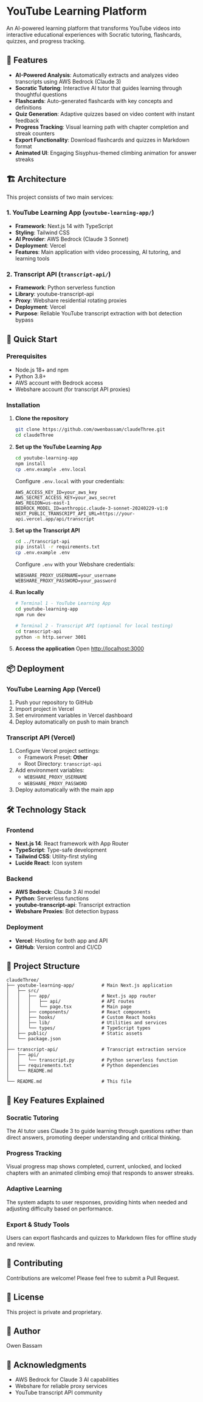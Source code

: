 # YouTube Learning Platform

An AI-powered learning platform that transforms YouTube videos into interactive educational experiences with Socratic tutoring, flashcards, quizzes, and progress tracking.

## 🌟 Features

- **AI-Powered Analysis**: Automatically extracts and analyzes video transcripts using AWS Bedrock (Claude 3)
- **Socratic Tutoring**: Interactive AI tutor that guides learning through thoughtful questions
- **Flashcards**: Auto-generated flashcards with key concepts and definitions
- **Quiz Generation**: Adaptive quizzes based on video content with instant feedback
- **Progress Tracking**: Visual learning path with chapter completion and streak counters
- **Export Functionality**: Download flashcards and quizzes in Markdown format
- **Animated UI**: Engaging Sisyphus-themed climbing animation for answer streaks

## 🏗️ Architecture

This project consists of two main services:

### 1. YouTube Learning App (`youtube-learning-app/`)
- **Framework**: Next.js 14 with TypeScript
- **Styling**: Tailwind CSS
- **AI Provider**: AWS Bedrock (Claude 3 Sonnet)
- **Deployment**: Vercel
- **Features**: Main application with video processing, AI tutoring, and learning tools

### 2. Transcript API (`transcript-api/`)
- **Framework**: Python serverless function
- **Library**: youtube-transcript-api
- **Proxy**: Webshare residential rotating proxies
- **Deployment**: Vercel
- **Purpose**: Reliable YouTube transcript extraction with bot detection bypass

## 🚀 Quick Start

### Prerequisites

- Node.js 18+ and npm
- Python 3.8+
- AWS account with Bedrock access
- Webshare account (for transcript API proxies)

### Installation

1. **Clone the repository**
   ```bash
   git clone https://github.com/owenbassam/claudeThree.git
   cd claudeThree
   ```

2. **Set up the YouTube Learning App**
   ```bash
   cd youtube-learning-app
   npm install
   cp .env.example .env.local
   ```
   
   Configure `.env.local` with your credentials:
   ```env
   AWS_ACCESS_KEY_ID=your_aws_key
   AWS_SECRET_ACCESS_KEY=your_aws_secret
   AWS_REGION=us-east-1
   BEDROCK_MODEL_ID=anthropic.claude-3-sonnet-20240229-v1:0
   NEXT_PUBLIC_TRANSCRIPT_API_URL=https://your-api.vercel.app/api/transcript
   ```

3. **Set up the Transcript API**
   ```bash
   cd ../transcript-api
   pip install -r requirements.txt
   cp .env.example .env
   ```
   
   Configure `.env` with your Webshare credentials:
   ```env
   WEBSHARE_PROXY_USERNAME=your_username
   WEBSHARE_PROXY_PASSWORD=your_password
   ```

4. **Run locally**
   ```bash
   # Terminal 1 - YouTube Learning App
   cd youtube-learning-app
   npm run dev
   
   # Terminal 2 - Transcript API (optional for local testing)
   cd transcript-api
   python -m http.server 3001
   ```

5. **Access the application**
   Open [http://localhost:3000](http://localhost:3000)

## 📦 Deployment

### YouTube Learning App (Vercel)

1. Push your repository to GitHub
2. Import project in Vercel
3. Set environment variables in Vercel dashboard
4. Deploy automatically on push to main branch

### Transcript API (Vercel)

1. Configure Vercel project settings:
   - Framework Preset: **Other**
   - Root Directory: `transcript-api`
2. Add environment variables:
   - `WEBSHARE_PROXY_USERNAME`
   - `WEBSHARE_PROXY_PASSWORD`
3. Deploy automatically with the main app

## 🛠️ Technology Stack

### Frontend
- **Next.js 14**: React framework with App Router
- **TypeScript**: Type-safe development
- **Tailwind CSS**: Utility-first styling
- **Lucide React**: Icon system

### Backend
- **AWS Bedrock**: Claude 3 AI model
- **Python**: Serverless functions
- **youtube-transcript-api**: Transcript extraction
- **Webshare Proxies**: Bot detection bypass

### Deployment
- **Vercel**: Hosting for both app and API
- **GitHub**: Version control and CI/CD

## 📁 Project Structure

```
claudeThree/
├── youtube-learning-app/          # Main Next.js application
│   ├── src/
│   │   ├── app/                   # Next.js app router
│   │   │   ├── api/               # API routes
│   │   │   └── page.tsx           # Main page
│   │   ├── components/            # React components
│   │   ├── hooks/                 # Custom React hooks
│   │   ├── lib/                   # Utilities and services
│   │   └── types/                 # TypeScript types
│   ├── public/                    # Static assets
│   └── package.json
│
├── transcript-api/                # Transcript extraction service
│   ├── api/
│   │   └── transcript.py          # Python serverless function
│   ├── requirements.txt           # Python dependencies
│   └── README.md
│
└── README.md                      # This file
```

## 🔑 Key Features Explained

### Socratic Tutoring
The AI tutor uses Claude 3 to guide learning through questions rather than direct answers, promoting deeper understanding and critical thinking.

### Progress Tracking
Visual progress map shows completed, current, unlocked, and locked chapters with an animated climbing emoji that responds to answer streaks.

### Adaptive Learning
The system adapts to user responses, providing hints when needed and adjusting difficulty based on performance.

### Export & Study Tools
Users can export flashcards and quizzes to Markdown files for offline study and review.

## 🤝 Contributing

Contributions are welcome! Please feel free to submit a Pull Request.

## 📄 License

This project is private and proprietary.

## 👤 Author

Owen Bassam

## 🙏 Acknowledgments

- AWS Bedrock for Claude 3 AI capabilities
- Webshare for reliable proxy services
- YouTube transcript API community